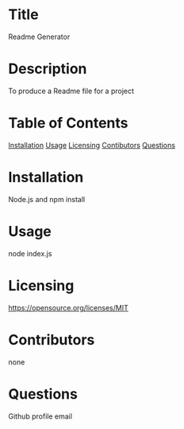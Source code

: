 # Title
Readme Generator
# Description
To produce a Readme file for a project
# Table of Contents
[Installation](#installation)
[Usage](#usage)
[Licensing](#license)
[Contibutors](#contributors)
[Questions](#questions)
# Installation
Node.js and npm install
# Usage
node index.js
# Licensing
https://opensource.org/licenses/MIT
# Contributors
none
# Questions
Github profile email